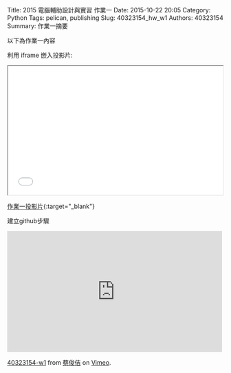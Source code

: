 Title: 2015 電腦輔助設計與實習 作業一
Date: 2015-10-22 20:05
Category: Python
Tags: pelican, publishing
Slug: 40323154_hw_w1
Authors: 40323154
Summary: 作業一摘要

以下為作業一內容

利用 iframe 嵌入投影片:

<iframe src="40323154_cp_w1_p.html" width="500" height="300"></iframe>

[作業一投影片](40323154_cp_w1_p.html){:target="_blank"}

建立github步驟
<iframe src="https://player.vimeo.com/video/145775780" width="500" height="282" frameborder="0" webkitallowfullscreen mozallowfullscreen allowfullscreen></iframe> <p><a href="https://vimeo.com/145775780">40323154-w1</a> from <a href="https://vimeo.com/user32614943">蔡俊佶</a> on <a href="https://vimeo.com">Vimeo</a>.</p>

